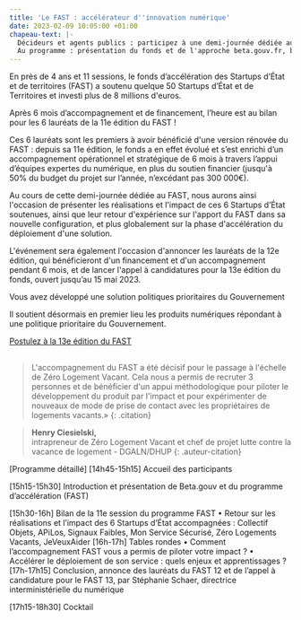 ```yaml
---
title: 'Le FAST : accélérateur d''innovation numérique'
date: 2023-02-09 10:05:00 +01:00
chapeau-text: |-
  Décideurs et agents publics : participez à une demi-journée dédiée au fonds d’accélération des Startups d’État et de territoires (FAST), piloté par beta.gouv.fr au sein de la DINUM.
  Au programme : présentation du fonds et de l'approche beta.gouv.fr, bilan des réalisations et de l’impact des 6 lauréats du FAST 11, témoignages et retours d’expériences sur les apports du FAST et la phase d'accélération du déploiement d'une solution, annonce des lauréats du FAST 12 et lancement du 13e appel à candidatures.
---
```


En près de 4 ans et 11 sessions, le fonds d’accélération des Startups d’État et de territoires (FAST) a soutenu quelque 50 Startups d’État et de Territoires et investi plus de 8 millions d'euros. 

Après 6 mois d’accompagnement et de financement, l’heure est au bilan pour les 6 lauréats de la 11e édition du FAST ! 

Ces 6 lauréats sont les premiers à avoir bénéficié d'une version rénovée du FAST : depuis sa 11e édition, le fonds a en effet évolué et s’est enrichi d’un accompagnement opérationnel et stratégique de 6 mois à travers l’appui d’équipes expertes du numérique, en plus du soutien financier (jusqu'à 50% du budget du projet sur l’année, n’excédant pas 300 000€). 

Au cours de cette demi-journée dédiée au FAST, nous aurons ainsi l'occasion de présenter les réalisations et l'impact de ces 6 Startups d’État soutenues, ainsi que leur retour d'expérience sur l'apport du FAST dans sa nouvelle configuration, et plus globalement sur la phase d'accélération du déploiement d'une solution.

L'événement sera également l'occasion d'annoncer les lauréats de la 12e édition, qui bénéficieront d'un financement et d'un accompagnement pendant 6 mois, et de lancer l'appel à candidatures pour la 13e édition du fonds, ouvert jusqu’au 15 mai 2023. 

Vous avez développé une solution
politiques prioritaires du Gouvernement

Il soutient désormais en premier lieu les produits numériques répondant à une politique prioritaire du Gouvernement.
<div class="lien-important" style="margin-bottom:30px"> <p><a href="https://beta.gouv.fr/approche/fast">Postulez à la 13e édition du FAST</a></p> </div>


> L'accompagnement du FAST a été décisif pour le passage à l'échelle de Zéro Logement Vacant. Cela nous a permis de recruter 3 personnes et de bénéficier d'un appui méthodologique pour piloter le développement du produit par l'impact et pour expérimenter de nouveaux de mode de prise de contact avec les propriétaires de logements vacants.» 
{: .citation}

> **Henry Ciesielski,** 
> <br>intrapreneur de Zéro Logement Vacant et chef de projet lutte contre la vacance de logement -  DGALN/DHUP
{: .auteur-citation}


[Programme détaillé]
[14h45-15h15] Accueil des participants

[15h15-15h30] Introduction et présentation de Beta.gouv et du programme d’accélération (FAST)

[15h30-16h] Bilan de la 11e session du programme FAST
•	Retour sur les réalisations et l’impact des 6 Startups d’État accompagnées : Collectif Objets, APiLos, Signaux Faibles, Mon Service Sécurisé, Zéro Logements Vacants, JeVeuxAider
[16h-17h] Tables rondes
•	Comment l’accompagnement FAST vous a permis de piloter votre impact ?
•	Accélérer le déploiement de son service : quels enjeux et apprentissages ?
[17h-17h15] Conclusion, annonce des lauréats du FAST 12 et de l’appel à candidature pour le FAST 13, par Stéphanie Schaer, directrice interministérielle du numérique

[17h15-18h30] Cocktail 
